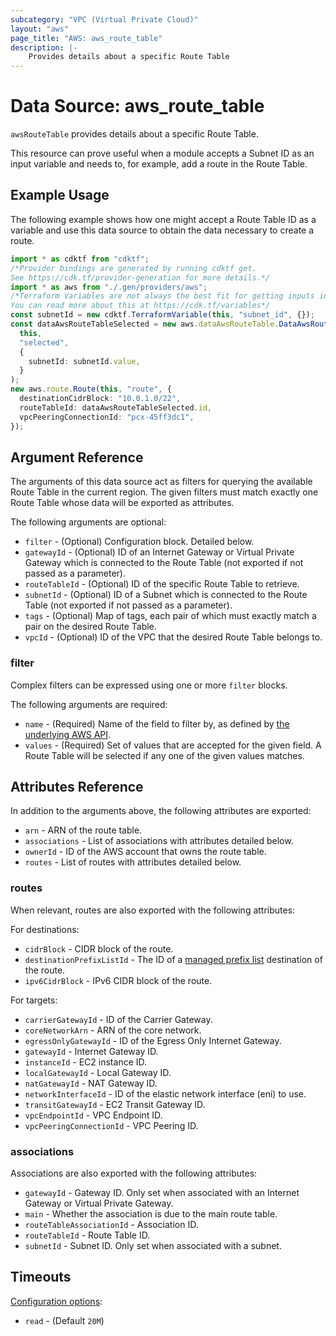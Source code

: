 ```yaml
---
subcategory: "VPC (Virtual Private Cloud)"
layout: "aws"
page_title: "AWS: aws_route_table"
description: |-
    Provides details about a specific Route Table
---
```


# Data Source: aws\_route\_table

`awsRouteTable` provides details about a specific Route Table.

This resource can prove useful when a module accepts a Subnet ID as an input variable and needs to, for example, add a route in the Route Table.

## Example Usage

The following example shows how one might accept a Route Table ID as a variable and use this data source to obtain the data necessary to create a route.

```typescript
import * as cdktf from "cdktf";
/*Provider bindings are generated by running cdktf get.
See https://cdk.tf/provider-generation for more details.*/
import * as aws from "./.gen/providers/aws";
/*Terraform Variables are not always the best fit for getting inputs in the context of Terraform CDK.
You can read more about this at https://cdk.tf/variables*/
const subnetId = new cdktf.TerraformVariable(this, "subnet_id", {});
const dataAwsRouteTableSelected = new aws.dataAwsRouteTable.DataAwsRouteTable(
  this,
  "selected",
  {
    subnetId: subnetId.value,
  }
);
new aws.route.Route(this, "route", {
  destinationCidrBlock: "10.0.1.0/22",
  routeTableId: dataAwsRouteTableSelected.id,
  vpcPeeringConnectionId: "pcx-45ff3dc1",
});

```

## Argument Reference

The arguments of this data source act as filters for querying the available Route Table in the current region. The given filters must match exactly one Route Table whose data will be exported as attributes.

The following arguments are optional:

* `filter` - (Optional) Configuration block. Detailed below.
* `gatewayId` - (Optional) ID of an Internet Gateway or Virtual Private Gateway which is connected to the Route Table (not exported if not passed as a parameter).
* `routeTableId` - (Optional) ID of the specific Route Table to retrieve.
* `subnetId` - (Optional) ID of a Subnet which is connected to the Route Table (not exported if not passed as a parameter).
* `tags` - (Optional) Map of tags, each pair of which must exactly match a pair on the desired Route Table.
* `vpcId` - (Optional) ID of the VPC that the desired Route Table belongs to.

### filter

Complex filters can be expressed using one or more `filter` blocks.

The following arguments are required:

* `name` - (Required) Name of the field to filter by, as defined by [the underlying AWS API](http://docs.aws.amazon.com/AWSEC2/latest/APIReference/API_DescribeRouteTables.html).
* `values` - (Required) Set of values that are accepted for the given field. A Route Table will be selected if any one of the given values matches.

## Attributes Reference

In addition to the arguments above, the following attributes are exported:

* `arn` - ARN of the route table.
* `associations` - List of associations with attributes detailed below.
* `ownerId` - ID of the AWS account that owns the route table.
* `routes` - List of routes with attributes detailed below.

### routes

When relevant, routes are also exported with the following attributes:

For destinations:

* `cidrBlock` - CIDR block of the route.
* `destinationPrefixListId` - The ID of a [managed prefix list](ec2_managed_prefix_list.html) destination of the route.
* `ipv6CidrBlock` - IPv6 CIDR block of the route.

For targets:

* `carrierGatewayId` - ID of the Carrier Gateway.
* `coreNetworkArn` - ARN of the core network.
* `egressOnlyGatewayId` - ID of the Egress Only Internet Gateway.
* `gatewayId` - Internet Gateway ID.
* `instanceId` - EC2 instance ID.
* `localGatewayId` - Local Gateway ID.
* `natGatewayId` - NAT Gateway ID.
* `networkInterfaceId` - ID of the elastic network interface (eni) to use.
* `transitGatewayId` - EC2 Transit Gateway ID.
* `vpcEndpointId` - VPC Endpoint ID.
* `vpcPeeringConnectionId` - VPC Peering ID.

### associations

Associations are also exported with the following attributes:

* `gatewayId` - Gateway ID. Only set when associated with an Internet Gateway or Virtual Private Gateway.
* `main` - Whether the association is due to the main route table.
* `routeTableAssociationId` - Association ID.
* `routeTableId` - Route Table ID.
* `subnetId` - Subnet ID. Only set when associated with a subnet.

## Timeouts

[Configuration options](https://developer.hashicorp.com/terraform/language/resources/syntax#operation-timeouts):

* `read` - (Default `20M`)
